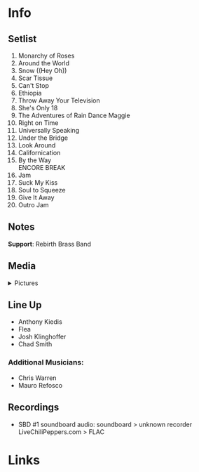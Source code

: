 # Info

## Setlist

1. Monarchy of Roses
2. Around the World
3. Snow ((Hey Oh))
4. Scar Tissue
5. Can't Stop
6. Ethiopia
7. Throw Away Your Television
8. She's Only 18
9. The Adventures of Rain Dance Maggie
10. Right on Time
11. Universally Speaking
12. Under the Bridge
13. Look Around
14. Californication
15. By the Way
<br> ENCORE BREAK
16. Jam
17. Suck My Kiss
18. Soul to Squeeze
19. Give It Away
20. Outro Jam

## Notes

**Support**: Rebirth Brass Band

## Media 

<details>
  <summary>Pictures</summary>
  <!--<img alt="Setlist" title="Setlist" src="_.jpg" height="200" />
  <img alt="Flyer" title="Flyer" src="_.jpg" height="200" />-->
</details>

## Line Up

* Anthony Kiedis
* Flea
* Josh Klinghoffer
* Chad Smith

### Additional Musicians:

* Chris Warren  
* Mauro Refosco

## Recordings

* SBD #1 soundboard audio: soundboard > unknown recorder LiveChiliPeppers.com > FLAC

# Links
